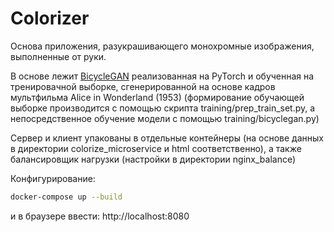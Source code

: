 # Сolorizer

Основа приложения, разукрашивающего монохромные изображения, выполненные от руки.

В основе лежит [BicycleGAN](https://arxiv.org/abs/1711.11586) реализованная на PyTorch и обученная на тренировачной выборке, сгенерированной на основе кадров мультфильма Alice in Wonderland (1953) (формирование обучающей выборке производится с помощью скрипта training/prep_train_set.py, а непосредственное обучение модели с помощью training/bicyclegan.py)

Сервер и клиент упакованы в отдельные контейнеры (на основе данных в директории colorize_microservice и html соответственно), а также балансировщик нагрузки (настройки в директории nginx_balance)

Конфигурирование:
```bash
docker-compose up --build
```
и в браузере ввести:
http://localhost:8080
